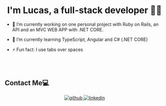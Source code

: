 
<div align="center">
</div>  
  

# <div align="center">I'm Lucas, a full-stack developer 👨‍💻</div>  
  

- 🔭 I’m currently working on one personal project with Ruby on Rails, an API and an MVC WEB APP with .NET CORE.
  

- 🌱 I’m currently learning TypeScript, Angular and C# (.NET CORE)  
  

- ⚡ Fun fact: I use tabs over spaces  

<br/>  
  
<br/>  
  
  ## Contact Me💻

<div align="center">
<a href="https://github.com/lucas-perata" target="_blank">
<img src=https://img.shields.io/badge/github-%2324292e.svg?&style=for-the-badge&logo=github&logoColor=white alt=github style="margin-bottom: 5px;" />
</a>

<a href="https://www.linkedin.com/in/lucas-perata-623902152/" target="_blank">
<img src=https://img.shields.io/badge/linkedin-%231E77B5.svg?&style=for-the-badge&logo=linkedin&logoColor=white alt=linkedin style="margin-bottom: 5px;" />
</a>
</div>

</div>  
  
